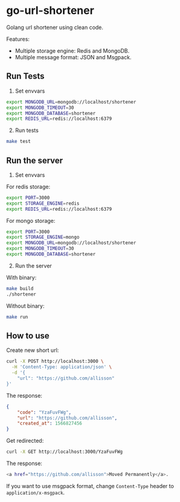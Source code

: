 # go-url-shortener
Golang url shortener using clean code.

Features:

* Multiple storage engine: Redis and MongoDB.
* Multiple message format: JSON and Msgpack.

## Run Tests

1. Set envvars

```bash
export MONGODB_URL=mongodb://localhost/shortener
export MONGODB_TIMEOUT=30
export MONGODB_DATABASE=shortener
export REDIS_URL=redis://localhost:6379
```

2. Run tests

```bash
make test
```

## Run the server

1. Set envvars

For redis storage:

```bash
export PORT=3000
export STORAGE_ENGINE=redis
export REDIS_URL=redis://localhost:6379
```

For mongo storage:

```bash
export PORT=3000
export STORAGE_ENGINE=mongo
export MONGODB_URL=mongodb://localhost/shortener
export MONGODB_TIMEOUT=30
export MONGODB_DATABASE=shortener
```

2. Run the server

With binary:

```bash
make build
./shortener
```

Without binary:

```bash
make run
```

## How to use

Create new short url:

```bash
curl -X POST http://localhost:3000 \
  -H 'Content-Type: application/json' \
  -d '{
	"url": "https://github.com/allisson"
}'
```

The response:

```json
{
    "code": "YzaFuvFWg",
    "url": "https://github.com/allisson",
    "created_at": 1566827456
}
```

Get redirected:

```bash
curl -X GET http://localhost:3000/YzaFuvFWg
```

The response:

```bash
<a href="https://github.com/allisson">Moved Permanently</a>.
```

If you want to use msgpack format, change `Content-Type` header to `application/x-msgpack`.
